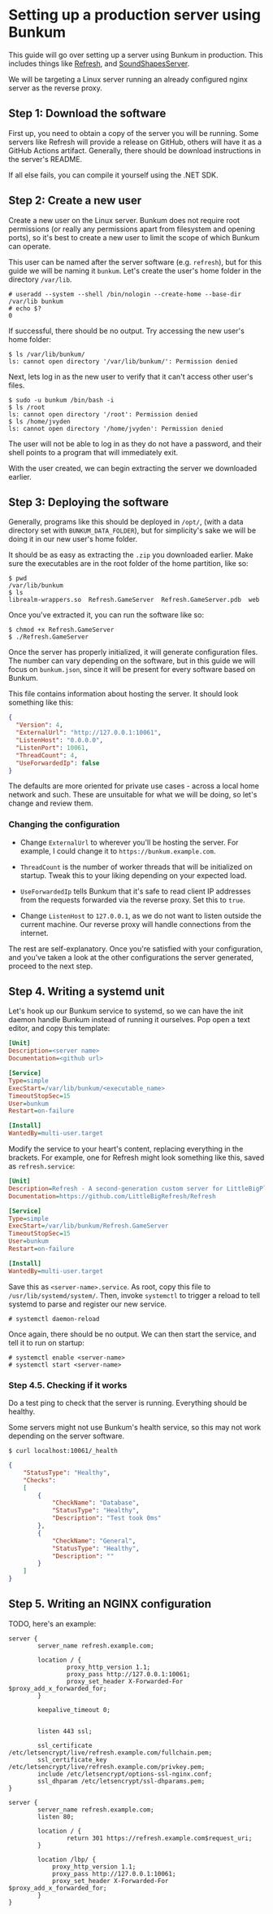 # Setting up a production server using Bunkum

This guide will go over setting up a server using Bunkum in production. This includes things like [Refresh](https://github.com/LittleBigRefresh/Refresh), and [SoundShapesServer](https://github.com/turecross321/SoundShapesServer).

We will be targeting a Linux server running an already configured nginx server as the reverse proxy.

## Step 1: Download the software

First up, you need to obtain a copy of the server you will be running. Some servers like Refresh will provide a release on GitHub, others will have it as a GitHub Actions artifact. Generally, there should be download instructions in the server's README.

If all else fails, you can compile it yourself using the .NET SDK.

## Step 2: Create a new user

Create a new user on the Linux server. Bunkum does not require root permissions (or really any permissions apart from filesystem and opening ports), so it's best to create a new user to limit the scope of which Bunkum can operate.

This user can be named after the server software (e.g. `refresh`), but for this guide we will be naming it `bunkum`. Let's create the user's home folder in the directory `/var/lib`.

```
# useradd --system --shell /bin/nologin --create-home --base-dir /var/lib bunkum
# echo $?
0
```

If successful, there should be no output. Try accessing the new user's home folder:

```
$ ls /var/lib/bunkum/
ls: cannot open directory '/var/lib/bunkum/': Permission denied
```

Next, lets log in as the new user to verify that it can't access other user's files.

```
$ sudo -u bunkum /bin/bash -i
$ ls /root
ls: cannot open directory '/root': Permission denied
$ ls /home/jvyden
ls: cannot open directory '/home/jvyden': Permission denied
```

The user will not be able to log in as they do not have a password, and their shell points to a program that will immediately exit.

With the user created, we can begin extracting the server we downloaded earlier.

## Step 3: Deploying the software

Generally, programs like this should be deployed in `/opt/`, (with a data directory set with `BUNKUM_DATA_FOLDER`), but for simplicity's sake we will be doing it in our new user's home folder.

It should be as easy as extracting the `.zip` you downloaded earlier. Make sure the executables are in the root folder of the home partition, like so:

```
$ pwd
/var/lib/bunkum
$ ls
librealm-wrappers.so  Refresh.GameServer  Refresh.GameServer.pdb  web
```
Once you've extracted it, you can run the software like so:

```
$ chmod +x Refresh.GameServer
$ ./Refresh.GameServer
```

Once the server has properly initialized, it will generate configuration files. The number can vary depending on the software, but in this guide we will focus on `bunkum.json`, since it will be present for every software based on Bunkum.

This file contains information about hosting the server. It should look something like this:

```json
{
  "Version": 4,
  "ExternalUrl": "http://127.0.0.1:10061",
  "ListenHost": "0.0.0.0",
  "ListenPort": 10061,
  "ThreadCount": 4,
  "UseForwardedIp": false
}
```

The defaults are more oriented for private use cases - across a local home network and such. These are unsuitable for what we will be doing, so let's change and review them.

### Changing the configuration

- Change `ExternalUrl` to wherever you'll be hosting the server. For example, I could change it to `https://bunkum.example.com`.

- `ThreadCount` is the number of worker threads that will be initialized on startup. Tweak this to your liking depending on your expected load.

- `UseForwardedIp` tells Bunkum that it's safe to read client IP addresses from the requests forwarded via the reverse proxy. Set this to `true`.

- Change `ListenHost` to `127.0.0.1`, as we do not want to listen outside the current machine. Our reverse proxy will handle connections from the internet.

The rest are self-explanatory. Once you're satisfied with your configuration, and you've taken a look at the other configurations the server generated, proceed to the next step.

## Step 4. Writing a systemd unit

Let's hook up our Bunkum service to systemd, so we can have the init daemon handle Bunkum instead of running it ourselves. Pop open a text editor, and copy this template:

```ini
[Unit]
Description=<server name>
Documentation=<github url>

[Service]
Type=simple
ExecStart=/var/lib/bunkum/<executable_name>
TimeoutStopSec=15
User=bunkum
Restart=on-failure

[Install]
WantedBy=multi-user.target
```

Modify the service to your heart's content, replacing everything in the brackets. For example, one for Refresh might look something like this, saved as `refresh.service`:

```ini
[Unit]
Description=Refresh - A second-generation custom server for LittleBigPlanet.
Documentation=https://github.com/LittleBigRefresh/Refresh

[Service]
Type=simple
ExecStart=/var/lib/bunkum/Refresh.GameServer
TimeoutStopSec=15
User=bunkum
Restart=on-failure

[Install]
WantedBy=multi-user.target
```

Save this as `<server-name>.service`. As root, copy this file to `/usr/lib/systemd/system/`. Then, invoke `systemctl` to trigger a reload to tell systemd to parse and register our new service.

```
# systemctl daemon-reload
```

Once again, there should be no output. We can then start the service, and tell it to run on startup:

```
# systemctl enable <server-name>
# systemctl start <server-name>
```

### Step 4.5. Checking if it works

Do a test ping to check that the server is running. Everything should be healthy.

<warning>
<p>Some servers might not use Bunkum's health service, so this may not work depending on the server software.</p>
</warning>

`$ curl localhost:10061/_health`
```json
{
    "StatusType": "Healthy",
    "Checks":
    [
        {
            "CheckName": "Database",
            "StatusType": "Healthy",
            "Description": "Test took 0ms"
        },
        {
            "CheckName": "General",
            "StatusType": "Healthy",
            "Description": ""
        }
    ]
}
```

## Step 5. Writing an NGINX configuration

TODO, here's an example:

```nginx
server {
        server_name refresh.example.com;

        location / {
                proxy_http_version 1.1;
                proxy_pass http://127.0.0.1:10061;
                proxy_set_header X-Forwarded-For $proxy_add_x_forwarded_for;
        }

        keepalive_timeout 0;


        listen 443 ssl;

        ssl_certificate /etc/letsencrypt/live/refresh.example.com/fullchain.pem;
        ssl_certificate_key /etc/letsencrypt/live/refresh.example.com/privkey.pem;
        include /etc/letsencrypt/options-ssl-nginx.conf;
        ssl_dhparam /etc/letsencrypt/ssl-dhparams.pem;
}

server {
        server_name refresh.example.com;
        listen 80;

        location / {
                return 301 https://refresh.example.com$request_uri;
        }

        location /lbp/ {
            proxy_http_version 1.1;
            proxy_pass http://127.0.0.1:10061;
            proxy_set_header X-Forwarded-For $proxy_add_x_forwarded_for;
        }
}
```